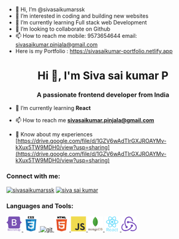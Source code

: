 - 👋 Hi, I’m @sivasaikumarssk
- 👀 I’m interested in coding and building new websites
- 🌱 I’m currently learning Full stack web Development
- 💞️ I’m looking to collaborate on Github
- 📫 How to reach me mobile: 9573654644 email: sivasaikumar.pinjala@gmail.com
- Here is my Portfolio : https://sivasaikumar-portfolio.netlify.app

<!---
sivasaikumarssk/sivasaikumarssk is a ✨ special ✨ repository because its `README.md` (this file) appears on your GitHub profile.
You can click the Preview link to take a look at your changes.
--->
<h1 align="center">Hi 👋, I'm Siva sai kumar P</h1>
<h3 align="center">A passionate frontend developer from India</h3>

- 🌱 I’m currently learning **React**

- 📫 How to reach me **sivasaikumar.pinjala@gmail.com**

- 📄 Know about my experiences [https://drive.google.com/file/d/1GZV6wAdTIrGXJROAYMv-kXux5TW9MDH0/view?usp=sharing](https://drive.google.com/file/d/1GZV6wAdTIrGXJROAYMv-kXux5TW9MDH0/view?usp=sharing)

<h3 align="left">Connect with me:</h3>
<p align="left">
<a href="https://twitter.com/sivasaikumarssk" target="blank"><img align="center" src="https://raw.githubusercontent.com/rahuldkjain/github-profile-readme-generator/master/src/images/icons/Social/twitter.svg" alt="sivasaikumarssk" height="30" width="40" /></a>
<a href="https://linkedin.com/in/siva sai kumar" target="blank"><img align="center" src="https://raw.githubusercontent.com/rahuldkjain/github-profile-readme-generator/master/src/images/icons/Social/linked-in-alt.svg" alt="siva sai kumar" height="30" width="40" /></a>
</p>

<h3 align="left">Languages and Tools:</h3>
<p align="left"> <a href="https://getbootstrap.com" target="_blank" rel="noreferrer"> <img src="https://raw.githubusercontent.com/devicons/devicon/master/icons/bootstrap/bootstrap-plain-wordmark.svg" alt="bootstrap" width="40" height="40"/> </a> <a href="https://www.w3schools.com/css/" target="_blank" rel="noreferrer"> <img src="https://raw.githubusercontent.com/devicons/devicon/master/icons/css3/css3-original-wordmark.svg" alt="css3" width="40" height="40"/> </a> <a href="https://git-scm.com/" target="_blank" rel="noreferrer"> <img src="https://www.vectorlogo.zone/logos/git-scm/git-scm-icon.svg" alt="git" width="40" height="40"/> </a> <a href="https://www.w3.org/html/" target="_blank" rel="noreferrer"> <img src="https://raw.githubusercontent.com/devicons/devicon/master/icons/html5/html5-original-wordmark.svg" alt="html5" width="40" height="40"/> </a> <a href="https://developer.mozilla.org/en-US/docs/Web/JavaScript" target="_blank" rel="noreferrer"> <img src="https://raw.githubusercontent.com/devicons/devicon/master/icons/javascript/javascript-original.svg" alt="javascript" width="40" height="40"/> </a> <a href="https://www.mongodb.com/" target="_blank" rel="noreferrer"> <img src="https://raw.githubusercontent.com/devicons/devicon/master/icons/mongodb/mongodb-original-wordmark.svg" alt="mongodb" width="40" height="40"/> </a> <a href="https://reactjs.org/" target="_blank" rel="noreferrer"> <img src="https://raw.githubusercontent.com/devicons/devicon/master/icons/react/react-original-wordmark.svg" alt="react" width="40" height="40"/> </a> <a href="https://redux.js.org" target="_blank" rel="noreferrer"> <img src="https://raw.githubusercontent.com/devicons/devicon/master/icons/redux/redux-original.svg" alt="redux" width="40" height="40"/> </a> </p>
